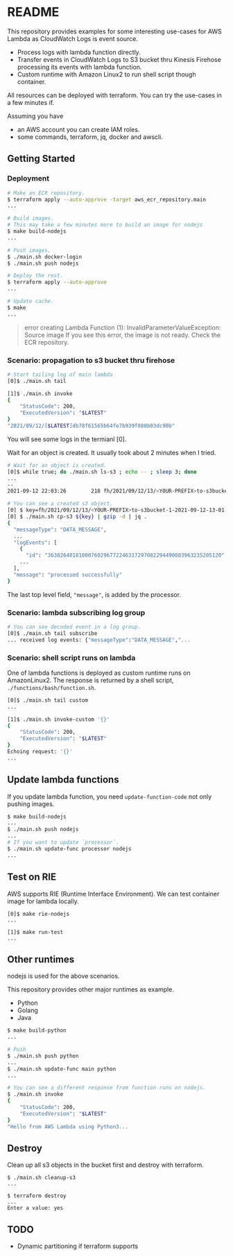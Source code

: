 # README
This repository provides examples for some interesting use-cases for AWS Lambda as CloudWatch Logs is event source.
* Process logs with lambda function directly.
* Transfer events in CloudWatch Logs to S3 bucket thru Kinesis Firehose processing its events with lambda function.
* Custom runtime with Amazon Linux2 to run shell script though container.

All resources can be deployed with terraform.
You can try the use-cases in a few minutes if.

Assuming you have
* an AWS account you can create IAM roles.
* some commands, terraform, jq, docker and awscli.


## Getting Started
### Deployment
```bash
# Make an ECR repository.
$ terraform apply --auto-approve -target aws_ecr_repository.main
...

# Build images.
# This may take a few minutes more to build an image for nodejs
$ make build-nodejs
...

# Push images.
$ ./main.sh docker-login
$ ./main.sh push nodejs

# Deploy the rest.
$ terraform apply --auto-approve 
...
```

```bash
# Update cache.
$ make
...
```

> error creating Lambda Function (1): InvalidParameterValueException: Source image
If you see this error, the image is not ready. Check the ECR repository.


### Scenario: propagation to s3 bucket thru firehose
```bash
# Start tailing log of main lambda
[0]$ ./main.sh tail

[1]$ ./main.sh invoke
{
    "StatusCode": 200,
    "ExecutedVersion": "$LATEST"
}
"2021/09/12/[$LATEST]db78f61565b64fe7b939f080b03dc90b"
```
You will see some logs in the termianl [0].

Wait for an object is created. It usually took about 2 minutes when I tried.
```bash
# Wait for an object is created.
[0]$ while true; do ./main.sh ls-s3 ; echo -- ; sleep 3; done
...
--
2021-09-12 22:03:26        218 fh/2021/09/12/13/<YOUR-PREFIX>to-s3bucket-1-2021-09-12-13-01-55-c7c54702-4d79-40ff-90cd-ff3b1f56d852

# You can see a created s3 object.
[0] $ key=fh/2021/09/12/13/<YOUR-PREFIX>to-s3bucket-1-2021-09-12-13-01-55-c7c54702-4d79-40ff-90cd-ff3b1f56d852
[0] $ ./main.sh cp-s3 ${key} | gzip -d | jq .
{
  "messageType": "DATA_MESSAGE",
  ...
  "logEvents": [
    {
      "id": "36382640181000760296772246317297082294490083963235205120",
    ...
  ],
  "message": "processed successfully"
}
```
The last top level field, `"message"`, is added by the processor.


### Scenario: lambda subscribing log group
```bash
# You can see decoded event in a log group.
[0]$ ./main.sh tail subscribe
... received log events: {"messageType":"DATA_MESSAGE","...
```


### Scenario: shell script runs on lambda
One of lambda functions is deployed as custom runtime runs on AmazonLinux2.
The response is returned by a shell script, `./functions/bash/function.sh`.
```bash
[0]$ ./main.sh tail custom
...

[1]$ ./main.sh invoke-custom '{}'
{
    "StatusCode": 200,
    "ExecutedVersion": "$LATEST"
}
Echoing request: '{}'
...
```


## Update lambda functions
If you update lambda function, you need `update-function-code` not only pushing images.
```bash
$ make build-nodejs
...
$ ./main.sh push nodejs
...
# If you want to update `processor`.
$ ./main.sh update-func processor nodejs
...
```

## Test on RIE
AWS supports RIE (Runtime Interface Environment).
We can test container image for lambda locally.
```
[0]$ make rie-nodejs
...

[1]$ make run-test
...
```

## Other runtimes
nodejs is used for the above scenarios.

This repository provides other major runtimes as example.
* Python
* Golang
* Java

```bash
$ make build-python
...

# Push 
$ ./main.sh push python
...
$ ./main.sh update-func main python
...

# You can see a different response from function runs on nodejs.
$ ./main.sh invoke
{
    "StatusCode": 200,
    "ExecutedVersion": "$LATEST"
}
"Hello from AWS Lambda using Python3...
```


## Destroy
Clean up all s3 objects in the bucket first and destroy with terraform.
```
$ ./main.sh cleanup-s3
...

$ terraform destroy
...
Enter a value: yes
```

## TODO
* Dynamic partitioning if terraform supports
